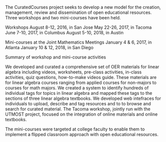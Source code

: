The CuratedCourses project seeks to develop a new model for the creation, management, review and dissemination of open educational resources. Three workshops and two mini-courses have been held.

Workshops
	August 8-12, 2016, in San Jose
  May 22-26, 2017, in Tacoma
  June 7-10, 2017, in Columbus
  August 5-10, 2018, in Austin

Mini-courses at the Joint Mathematics Meetings
  January 4 & 6, 2017, in Atlanta
  January 10 & 12, 2018, in San Diego
  
Summary of workshop and mini-course activities

We developed and curated a comprehensive set of OER materials for linear algebra including videos, worksheets, pre-class activities, in-class activities, quiz questions, how-to-make videos guide. These materials are for linear algebra courses ranging from applied courses for non-majors to courses for math majors. We created a system to identify hundreds of individual tags for topics in linear algebra and mapped these tags to the sections of three linear algebra textbooks. We developed web intefraces for individuals to upload, describe and tag resources and to to browse and search for curated material. The Tacoma workshop, jointly run with the UTMOST project, focused on the integration of online materials and online textbooks.

The mini-courses were targeted at college faculty to enable them to implement a flipped classroom approach with open educational resources. 
